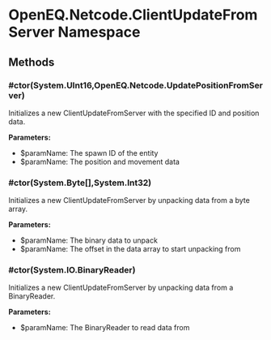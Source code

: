 ﻿# OpenEQ.Netcode.ClientUpdateFromServer Namespace

## Methods

### #ctor(System.UInt16,OpenEQ.Netcode.UpdatePositionFromServer)

Initializes a new ClientUpdateFromServer with the specified ID and position data.

**Parameters:**

- $paramName: The spawn ID of the entity
- $paramName: The position and movement data

### #ctor(System.Byte[],System.Int32)

Initializes a new ClientUpdateFromServer by unpacking data from a byte array.

**Parameters:**

- $paramName: The binary data to unpack
- $paramName: The offset in the data array to start unpacking from

### #ctor(System.IO.BinaryReader)

Initializes a new ClientUpdateFromServer by unpacking data from a BinaryReader.

**Parameters:**

- $paramName: The BinaryReader to read data from



